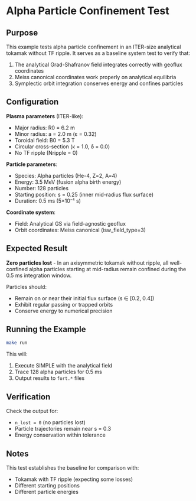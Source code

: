 # Alpha Particle Confinement Test

## Purpose

This example tests alpha particle confinement in an ITER-size analytical tokamak without TF ripple. It serves as a baseline system test to verify that:

1. The analytical Grad-Shafranov field integrates correctly with geoflux coordinates
2. Meiss canonical coordinates work properly on analytical equilibria
3. Symplectic orbit integration conserves energy and confines particles

## Configuration

**Plasma parameters** (ITER-like):
- Major radius: R0 = 6.2 m
- Minor radius: a = 2.0 m (ε = 0.32)
- Toroidal field: B0 = 5.3 T
- Circular cross-section (κ = 1.0, δ = 0.0)
- No TF ripple (Nripple = 0)

**Particle parameters**:
- Species: Alpha particles (He-4, Z=2, A=4)
- Energy: 3.5 MeV (fusion alpha birth energy)
- Number: 128 particles
- Starting position: s = 0.25 (inner mid-radius flux surface)
- Duration: 0.5 ms (5×10⁻⁴ s)

**Coordinate system**:
- Field: Analytical GS via field-agnostic geoflux
- Orbit coordinates: Meiss canonical (isw_field_type=3)

## Expected Result

**Zero particles lost** - In an axisymmetric tokamak without ripple, all well-confined alpha particles starting at mid-radius remain confined during the 0.5 ms integration window.

Particles should:
- Remain on or near their initial flux surface (s ∈ [0.2, 0.4])
- Exhibit regular passing or trapped orbits
- Conserve energy to numerical precision

## Running the Example

```bash
make run
```

This will:
1. Execute SIMPLE with the analytical field
2. Trace 128 alpha particles for 0.5 ms
3. Output results to `fort.*` files

## Verification

Check the output for:
- `n_lost = 0` (no particles lost)
- Particle trajectories remain near s = 0.3
- Energy conservation within tolerance

## Notes

This test establishes the baseline for comparison with:
- Tokamak with TF ripple (expecting some losses)
- Different starting positions
- Different particle energies
